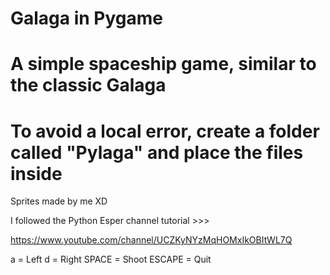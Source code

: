 # Galaga in Pygame
# A simple spaceship game, similar to the classic Galaga
# To avoid a local error, create a folder called "Pylaga" and place the files inside
Sprites made by me XD

I followed the Python Esper channel tutorial >>>

https://www.youtube.com/channel/UCZKyNYzMqHOMxIkOBItWL7Q


a = Left
d = Right
SPACE = Shoot
ESCAPE = Quit
